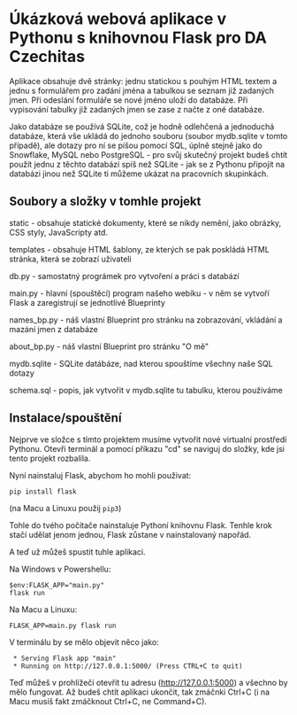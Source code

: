 # Úkázková webová aplikace v Pythonu s knihovnou Flask pro DA Czechitas

Aplikace obsahuje dvě stránky: jednu statickou s pouhým HTML textem a jednu
s formulářem pro zadání jména a tabulkou se seznam již zadaných jmen.
Při odeslání formuláře se nové jméno uloží do databáze. Při vypisování
tabulky již zadaných jmen se zase z načte z oné databáze.

Jako databáze se používá SQLite, což je hodně odlehčená a jednoduchá databáze,
která vše ukládá do jednoho souboru (soubor mydb.sqlite v tomto případě), ale
dotazy pro ní se píšou pomocí SQL, úplně stejně jako do Snowflake, MySQL nebo
PostgreSQL - pro svůj skutečný projekt budeš chtít použít jednu z těchto databází
spíš než SQLite - jak se z Pythonu připojit na databázi jinou než SQLite ti
můžeme ukázat na pracovních skupinkách.

## Soubory a složky v tomhle projekt

static - obsahuje statické dokumenty, které se nikdy nemění, jako obrázky, CSS styly, JavaScripty atd.

templates - obsahuje HTML šablony, ze kterých se pak poskládá HTML stránka, která se zobrazí uživateli

db.py - samostatný prográmek pro vytvoření a práci s databází

main.py - hlavní (spouštěcí) program našeho webíku - v něm se vytvoří Flask a zaregistrují se jednotlivé Blueprinty

names_bp.py - náš vlastní Blueprint pro stránku na zobrazování, vkládání a mazání jmen z databáze

about_bp.py - náš vlastní Blueprint pro stránku "O mě"

mydb.sqlite - SQLite datábáze, nad kterou spouštíme všechny naše SQL dotazy

schema.sql - popis, jak vytvořit v mydb.sqlite tu tabulku, kterou použiváme


## Instalace/spouštění

Nejprve ve složce s tímto projektem musíme vytvořit nové virtualní prostředí Pythonu.
Otevři terminál a pomocí příkazu "cd" se naviguj do složky, kde jsi tento projekt
rozbalila.

Nyní nainstaluj Flask, abychom ho mohli použivat:

    pip install flask

(na Macu a Linuxu použij `pip3`)

Tohle do tvého počítače nainstaluje Pythoní knihovnu Flask. Tenhle krok stačí udělat
jenom jednou, Flask zůstane v nainstalovaný napořád.

A teď už můžeš spustit tuhle aplikaci.

Na Windows v Powershellu:

    $env:FLASK_APP="main.py"
    flask run

Na Macu a Linuxu:

    FLASK_APP=main.py flask run

V terminálu by se mělo objevit něco jako:

     * Serving Flask app "main"
     * Running on http://127.0.0.1:5000/ (Press CTRL+C to quit)

Teď můžeš v prohlížeči otevřít tu adresu (http://127.0.0.1:5000) a všechno by mělo
fungovat. Až budeš chtít aplikaci ukončit, tak zmáčnki Ctrl+C (i na Macu  musíš fakt
zmáčknout Ctrl+C, ne Command+C).

